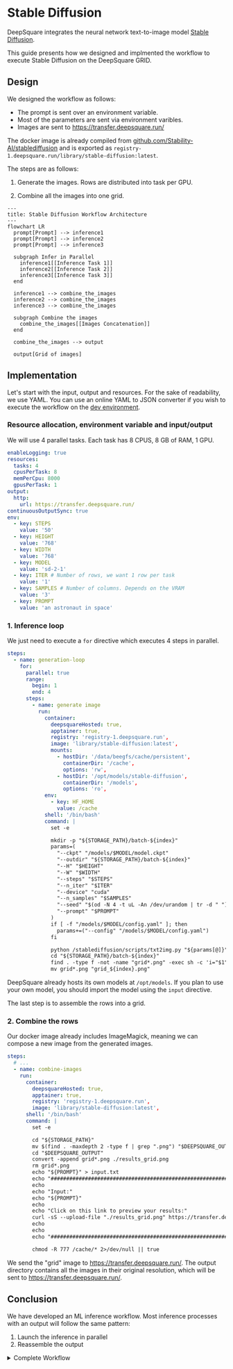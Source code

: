 # Stable Diffusion

DeepSquare integrates the neural network text-to-image model [Stable Diffusion](https://github.com/Stability-AI/stablediffusion).

This guide presents how we designed and implmented the workflow to execute Stable Diffusion on the DeepSquare GRID.

## Design

We designed the workflow as follows:

- The prompt is sent over an environment variable.
- Most of the parameters are sent via environment varibles.
- Images are sent to https://transfer.deepsquare.run/

The docker image is already compiled from [github.com/Stability-AI/stablediffusion](https://github.com/Stability-AI/stablediffusion) and is exported as `registry-1.deepsquare.run/library/stable-diffusion:latest`.

The steps are as follows:

1. Generate the images. Rows are distributed into task per GPU.

2. Combine all the images into one grid.

```mermaid
---
title: Stable Diffusion Workflow Architecture
---
flowchart LR
  prompt[Prompt] --> inference1
  prompt[Prompt] --> inference2
  prompt[Prompt] --> inference3

  subgraph Infer in Parallel
    inference1[[Inference Task 1]]
    inference2[[Inference Task 2]]
    inference3[[Inference Task 3]]
  end

  inference1 --> combine_the_images
  inference2 --> combine_the_images
  inference3 --> combine_the_images

  subgraph Combine the images
    combine_the_images[[Images Concatenation]]
  end

  combine_the_images --> output

  output[Grid of images]
```

## Implementation

Let's start with the input, output and resources. For the sake of readability, we use YAML. You can use an online YAML to JSON converter if you wish to execute the workflow on the [dev environment](https://app.deepsquare.run/sandbox).

### Resource allocation, environment variable and input/output

We will use 4 parallel tasks. Each task has 8 CPUS, 8 GB of RAM, 1 GPU.

```yaml
enableLogging: true
resources:
  tasks: 4
  cpusPerTask: 8
  memPerCpu: 8000
  gpusPerTask: 1
output:
  http:
    url: https://transfer.deepsquare.run/
continuousOutputSync: true
env:
  - key: STEPS
    value: '50'
  - key: HEIGHT
    value: '768'
  - key: WIDTH
    value: '768'
  - key: MODEL
    value: 'sd-2-1'
  - key: ITER # Number of rows, we want 1 row per task
    value: '1'
  - key: SAMPLES # Number of columns. Depends on the VRAM
    value: '3'
  - key: PROMPT
    value: 'an astronaut in space'
```

### 1. Inference loop

We just need to execute a `for` directive which executes 4 steps in parallel.

```yaml
steps:
  - name: generation-loop
    for:
      parallel: true
      range:
        begin: 1
        end: 4
      steps:
        - name: generate image
          run:
            container:
              deepsquareHosted: true,
              apptainer: true,
              registry: 'registry-1.deepsquare.run',
              image: 'library/stable-diffusion:latest',
              mounts:
                - hostDir: '/data/beegfs/cache/persistent',
                  containerDir: '/cache',
                  options: 'rw',
                - hostDir: '/opt/models/stable-diffusion',
                  containerDir: '/models',
                  options: 'ro',
            env:
              - key: HF_HOME
                value: /cache
            shell: '/bin/bash'
            command: |
              set -e

              mkdir -p "${STORAGE_PATH}/batch-${index}"
              params=(
                "--ckpt" "/models/$MODEL/model.ckpt"
                "--outdir" "${STORAGE_PATH}/batch-${index}"
                "--H" "$HEIGHT"
                "--W" "$WIDTH"
                "--steps" "$STEPS"
                "--n_iter" "$ITER"
                "--device" "cuda"
                "--n_samples" "$SAMPLES"
                "--seed" "$(od -N 4 -t uL -An /dev/urandom | tr -d " ")"
                "--prompt" "$PROMPT"
              )
              if [ -f "/models/$MODEL/config.yaml" ]; then
                params+=("--config" "/models/$MODEL/config.yaml")
              fi

              python /stablediffusion/scripts/txt2img.py "${params[@]}"
              cd "${STORAGE_PATH}/batch-${index}"
              find . -type f -not -name "grid*.png" -exec sh -c 'i="$1"; mv "$i" "$(md5sum "$i" | cut -d " " -f 1 | cut -c -12).png"' shell "{}" \\;
              mv grid*.png "grid_${index}.png"

```

DeepSquare already hosts its own models at `/opt/models`. If you plan to use your own model, you should import the model using the `input` directive.

The last step is to assemble the rows into a grid.

### 2. Combine the rows

Our docker image already includes ImageMagick, meaning we can compose a new image from the generated images.

```yaml
steps:
  # ...
  - name: combine-images
    run:
      container:
        deepsquareHosted: true,
        apptainer: true,
        registry: 'registry-1.deepsquare.run',
        image: 'library/stable-diffusion:latest',
      shell: '/bin/bash'
      command: |
        set -e

        cd "${STORAGE_PATH}"
        mv $(find . -maxdepth 2 -type f | grep ".png") "$DEEPSQUARE_OUTPUT"
        cd "$DEEPSQUARE_OUTPUT"
        convert -append grid*.png ./results_grid.png
        rm grid*.png
        echo "${PROMPT}" > input.txt
        echo "##############################################################"
        echo
        echo "Input:"
        echo "${PROMPT}"
        echo
        echo "Click on this link to preview your results:"
        curl -sS --upload-file "./results_grid.png" https://transfer.deepsquare.run/
        echo
        echo
        echo "##############################################################"

        chmod -R 777 /cache/* 2>/dev/null || true
```

We send the "grid" image to https://transfer.deepsquare.run/. The output directory contains all the images in their original resolution, which will be sent to https://transfer.deepsquare.run/.

## Conclusion

We have developed an ML inference workflow. Most inference processes with an output will follow the same pattern:

1. Launch the inference in parallel
2. Reassemble the output

<details>

<summary>Complete Workflow</summary>

```yaml
enableLogging: true
resources:
  tasks: 4
  cpusPerTask: 8
  memPerCpu: 8000
  gpusPerTask: 1
output:
  http:
    url: https://transfer.deepsquare.run/
continuousOutputSync: true
env:
  - key: STEPS
    value: '50'
  - key: HEIGHT
    value: '768'
  - key: WIDTH
    value: '768'
  - key: MODEL
    value: 'sd-2-1'
  - key: ITER # Number of rows, we want 1 row per task
    value: '1'
  - key: SAMPLES # Number of columns. Depends on the VRAM
    value: '3'
  - key: PROMPT
    value: 'an astronaut in space'
steps:
  - name: generation-loop
    for:
      parallel: true
      range:
        begin: 1
        end: 4
      steps:
        - name: generate image
          run:
            container:
              deepsquareHosted: true,
              apptainer: true,
              registry: 'registry-1.deepsquare.run',
              image: 'library/stable-diffusion:latest',
              mounts:
                - hostDir: '/data/beegfs/cache/persistent',
                  containerDir: '/cache',
                  options: 'rw',
                - hostDir: '/opt/models/stable-diffusion',
                  containerDir: '/models',
                  options: 'ro',
            env:
              - key: HF_HOME
                value: /cache
            shell: '/bin/bash'
            command: |
              set -e

              mkdir -p "${STORAGE_PATH}/batch-${index}"
              params=(
                "--ckpt" "/models/$MODEL/model.ckpt"
                "--outdir" "${STORAGE_PATH}/batch-${index}"
                "--H" "$HEIGHT"
                "--W" "$WIDTH"
                "--steps" "$STEPS"
                "--n_iter" "$ITER"
                "--device" "cuda"
                "--n_samples" "$SAMPLES"
                "--seed" "$(od -N 4 -t uL -An /dev/urandom | tr -d " ")"
                "--prompt" "$PROMPT"
              )
              if [ -f "/models/$MODEL/config.yaml" ]; then
                params+=("--config" "/models/$MODEL/config.yaml")
              fi

              python /stablediffusion/scripts/txt2img.py "${params[@]}"
              cd "${STORAGE_PATH}/batch-${index}"
              find . -type f -not -name "grid*.png" -exec sh -c 'i="$1"; mv "$i" "$(md5sum "$i" | cut -d " " -f 1 | cut -c -12).png"' shell "{}" \\;
              mv grid*.png "grid_${index}.png"
  - name: combine-images
    run:
      container:
        deepsquareHosted: true,
        apptainer: true,
        registry: 'registry-1.deepsquare.run',
        image: 'library/stable-diffusion:latest',
      shell: '/bin/bash'
      command: |
        set -e

        cd "${STORAGE_PATH}"
        mv $(find . -maxdepth 2 -type f | grep ".png") "$DEEPSQUARE_OUTPUT"
        cd "$DEEPSQUARE_OUTPUT"
        convert -append grid*.png ./results_grid.png
        rm grid*.png
        echo "${PROMPT}" > input.txt
        echo "##############################################################"
        echo
        echo "Input:"
        echo "${PROMPT}"
        echo
        echo "Click on this link to preview your results:"
        curl -sS --upload-file "./results_grid.png" https://transfer.deepsquare.run/
        echo
        echo
        echo "##############################################################"

        chmod -R 777 /cache/* 2>/dev/null || true
```

</details>

